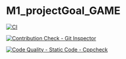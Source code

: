# M1_projectGoal_GAME

[![CI](https://github.com/Jyothik6/M1_projectGoal_GAME/actions/workflows/cppcheck.yml/badge.svg)](https://github.com/Jyothik6/M1_projectGoal_GAME/actions/workflows/cppcheck.yml)

[![Contribution Check - Git Inspector](https://github.com/Jyothik6/M1_projectGoal_GAME/actions/workflows/contributioncheck.yml/badge.svg)](https://github.com/Jyothik6/M1_projectGoal_GAME/actions/workflows/contributioncheck.yml)

[![Code Quality - Static Code - Cppcheck](https://github.com/Jyothik6/M1_projectGoal_GAME/actions/workflows/codequality.yml/badge.svg)](https://github.com/Jyothik6/M1_projectGoal_GAME/actions/workflows/codequality.yml)
